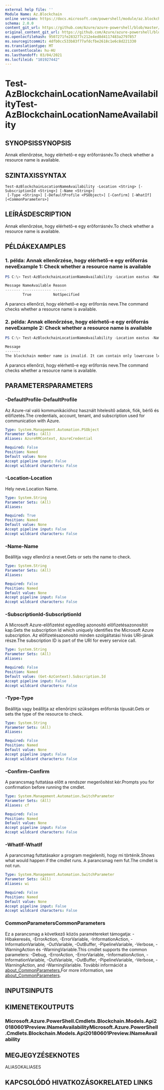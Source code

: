 ```yaml
---
external help file: ''
Module Name: Az.Blockchain
online version: https://docs.microsoft.com/powershell/module/az.blockchain/test-azblockchainlocationnameavailability
schema: 2.0.0
content_git_url: https://github.com/Azure/azure-powershell/blob/master/src/Blockchain/help/Test-AzBlockchainLocationNameAvailability.md
original_content_git_url: https://github.com/Azure/azure-powershell/blob/master/src/Blockchain/help/Test-AzBlockchainLocationNameAvailability.md
ms.openlocfilehash: 9507271fe283277c212e4ed8d4117483a2797857
ms.sourcegitcommit: 4dfb0cc533b83f77afdcfbe2618c1e6c8d221330
ms.translationtype: MT
ms.contentlocale: hu-HU
ms.lasthandoff: 03/04/2021
ms.locfileid: "101927442"
---
```

# <span data-ttu-id="812c1-101">Test-AzBlockchainLocationNameAvailability</span><span class="sxs-lookup"><span data-stu-id="812c1-101">Test-AzBlockchainLocationNameAvailability</span></span>

## <span data-ttu-id="812c1-102">SYNOPSIS</span><span class="sxs-lookup"><span data-stu-id="812c1-102">SYNOPSIS</span></span>
<span data-ttu-id="812c1-103">Annak ellenőrzése, hogy elérhető-e egy erőforrásnév.</span><span class="sxs-lookup"><span data-stu-id="812c1-103">To check whether a resource name is available.</span></span>

## <span data-ttu-id="812c1-104">SZINTAXIS</span><span class="sxs-lookup"><span data-stu-id="812c1-104">SYNTAX</span></span>

```
Test-AzBlockchainLocationNameAvailability -Location <String> [-SubscriptionId <String>] [-Name <String>]
 [-Type <String>] [-DefaultProfile <PSObject>] [-Confirm] [-WhatIf] [<CommonParameters>]
```

## <span data-ttu-id="812c1-105">LEÍRÁS</span><span class="sxs-lookup"><span data-stu-id="812c1-105">DESCRIPTION</span></span>
<span data-ttu-id="812c1-106">Annak ellenőrzése, hogy elérhető-e egy erőforrásnév.</span><span class="sxs-lookup"><span data-stu-id="812c1-106">To check whether a resource name is available.</span></span>

## <span data-ttu-id="812c1-107">PÉLDÁK</span><span class="sxs-lookup"><span data-stu-id="812c1-107">EXAMPLES</span></span>

### <span data-ttu-id="812c1-108">1. példa: Annak ellenőrzése, hogy elérhető-e egy erőforrás neve</span><span class="sxs-lookup"><span data-stu-id="812c1-108">Example 1: Check whether a resource name is available</span></span>
```powershell
PS C:\> Test-AzBlockchainLocationNameAvailability -Location eastus -Name erw123 -type Microsoft.Blockchain/blockchainMembers

Message NameAvailable Reason
------- ------------- ------
        True          NotSpecified
```

<span data-ttu-id="812c1-109">A parancs ellenőrzi, hogy elérhető-e egy erőforrás neve.</span><span class="sxs-lookup"><span data-stu-id="812c1-109">The command checks whether a resource name is available.</span></span>

### <span data-ttu-id="812c1-110">2. példa: Annak ellenőrzése, hogy elérhető-e egy erőforrás neve</span><span class="sxs-lookup"><span data-stu-id="812c1-110">Example 2: Check whether a resource name is available</span></span>
```powershell
PS C:\> Test-AzBlockchainLocationNameAvailability -Location eastus -Name 123 -Type Microsoft.Blockchain/blockchainMembers

Message                                                                                                                                                                             NameAvailable Reason
-------                                                                                                                                                                             ------------- ------
The blockchain member name is invalid. It can contain only lowercase letters and numbers. The first character must be a letter. The value must be between 2 and 20 characters long. False         Invalid
```

<span data-ttu-id="812c1-111">A parancs ellenőrzi, hogy elérhető-e egy erőforrás neve.</span><span class="sxs-lookup"><span data-stu-id="812c1-111">The command checks whether a resource name is available.</span></span>

## <span data-ttu-id="812c1-112">PARAMETERS</span><span class="sxs-lookup"><span data-stu-id="812c1-112">PARAMETERS</span></span>

### <span data-ttu-id="812c1-113">-DefaultProfile</span><span class="sxs-lookup"><span data-stu-id="812c1-113">-DefaultProfile</span></span>
<span data-ttu-id="812c1-114">Az Azure-ral való kommunikációhoz használt hitelesítő adatok, fiók, bérlő és előfizetés.</span><span class="sxs-lookup"><span data-stu-id="812c1-114">The credentials, account, tenant, and subscription used for communication with Azure.</span></span>

```yaml
Type: System.Management.Automation.PSObject
Parameter Sets: (All)
Aliases: AzureRMContext, AzureCredential

Required: False
Position: Named
Default value: None
Accept pipeline input: False
Accept wildcard characters: False
```

### <span data-ttu-id="812c1-115">-Location</span><span class="sxs-lookup"><span data-stu-id="812c1-115">-Location</span></span>
<span data-ttu-id="812c1-116">Hely neve.</span><span class="sxs-lookup"><span data-stu-id="812c1-116">Location Name.</span></span>

```yaml
Type: System.String
Parameter Sets: (All)
Aliases:

Required: True
Position: Named
Default value: None
Accept pipeline input: False
Accept wildcard characters: False
```

### <span data-ttu-id="812c1-117">-Name</span><span class="sxs-lookup"><span data-stu-id="812c1-117">-Name</span></span>
<span data-ttu-id="812c1-118">Beállítja vagy ellenőrzi a nevet.</span><span class="sxs-lookup"><span data-stu-id="812c1-118">Gets or sets the name to check.</span></span>

```yaml
Type: System.String
Parameter Sets: (All)
Aliases:

Required: False
Position: Named
Default value: None
Accept pipeline input: False
Accept wildcard characters: False
```

### <span data-ttu-id="812c1-119">-SubscriptionId</span><span class="sxs-lookup"><span data-stu-id="812c1-119">-SubscriptionId</span></span>
<span data-ttu-id="812c1-120">A Microsoft Azure-előfizetést egyedileg azonosító előfizetésazonosítót kap.</span><span class="sxs-lookup"><span data-stu-id="812c1-120">Gets the subscription Id which uniquely identifies the Microsoft Azure subscription.</span></span>
<span data-ttu-id="812c1-121">Az előfizetésazonosító minden szolgáltatási hívás URI-jának része.</span><span class="sxs-lookup"><span data-stu-id="812c1-121">The subscription ID is part of the URI for every service call.</span></span>

```yaml
Type: System.String
Parameter Sets: (All)
Aliases:

Required: False
Position: Named
Default value: (Get-AzContext).Subscription.Id
Accept pipeline input: False
Accept wildcard characters: False
```

### <span data-ttu-id="812c1-122">-Type</span><span class="sxs-lookup"><span data-stu-id="812c1-122">-Type</span></span>
<span data-ttu-id="812c1-123">Beállítja vagy beállítja az ellenőrizni szükséges erőforrás típusát.</span><span class="sxs-lookup"><span data-stu-id="812c1-123">Gets or sets the type of the resource to check.</span></span>

```yaml
Type: System.String
Parameter Sets: (All)
Aliases:

Required: False
Position: Named
Default value: None
Accept pipeline input: False
Accept wildcard characters: False
```

### <span data-ttu-id="812c1-124">-Confirm</span><span class="sxs-lookup"><span data-stu-id="812c1-124">-Confirm</span></span>
<span data-ttu-id="812c1-125">A parancsmag futtatása előtt a rendszer megerősítést kér.</span><span class="sxs-lookup"><span data-stu-id="812c1-125">Prompts you for confirmation before running the cmdlet.</span></span>

```yaml
Type: System.Management.Automation.SwitchParameter
Parameter Sets: (All)
Aliases: cf

Required: False
Position: Named
Default value: None
Accept pipeline input: False
Accept wildcard characters: False
```

### <span data-ttu-id="812c1-126">-WhatIf</span><span class="sxs-lookup"><span data-stu-id="812c1-126">-WhatIf</span></span>
<span data-ttu-id="812c1-127">A parancsmag futtatásakor a program megjeleníti, hogy mi történik.</span><span class="sxs-lookup"><span data-stu-id="812c1-127">Shows what would happen if the cmdlet runs.</span></span>
<span data-ttu-id="812c1-128">A parancsmag nem fut.</span><span class="sxs-lookup"><span data-stu-id="812c1-128">The cmdlet is not run.</span></span>

```yaml
Type: System.Management.Automation.SwitchParameter
Parameter Sets: (All)
Aliases: wi

Required: False
Position: Named
Default value: None
Accept pipeline input: False
Accept wildcard characters: False
```

### <span data-ttu-id="812c1-129">CommonParameters</span><span class="sxs-lookup"><span data-stu-id="812c1-129">CommonParameters</span></span>
<span data-ttu-id="812c1-130">Ez a parancsmag a következő közös paramétereket támogatja: -Hibakeresés, -ErrorAction, -ErrorVariable, -InformationAction, -InformationVariable, -OutVariable, -OutBuffer, -PipelineVariable, -Verbose, -WarningAction és -WarningVariable.</span><span class="sxs-lookup"><span data-stu-id="812c1-130">This cmdlet supports the common parameters: -Debug, -ErrorAction, -ErrorVariable, -InformationAction, -InformationVariable, -OutVariable, -OutBuffer, -PipelineVariable, -Verbose, -WarningAction, and -WarningVariable.</span></span> <span data-ttu-id="812c1-131">További információt a [about_CommonParameters.](http://go.microsoft.com/fwlink/?LinkID=113216)</span><span class="sxs-lookup"><span data-stu-id="812c1-131">For more information, see [about_CommonParameters](http://go.microsoft.com/fwlink/?LinkID=113216).</span></span>

## <span data-ttu-id="812c1-132">INPUTS</span><span class="sxs-lookup"><span data-stu-id="812c1-132">INPUTS</span></span>

## <span data-ttu-id="812c1-133">KIMENETEK</span><span class="sxs-lookup"><span data-stu-id="812c1-133">OUTPUTS</span></span>

### <span data-ttu-id="812c1-134">Microsoft.Azure.PowerShell.Cmdlets.Blockchain.Models.Api20180601Preview.INameAvailability</span><span class="sxs-lookup"><span data-stu-id="812c1-134">Microsoft.Azure.PowerShell.Cmdlets.Blockchain.Models.Api20180601Preview.INameAvailability</span></span>

## <span data-ttu-id="812c1-135">MEGJEGYZÉSEK</span><span class="sxs-lookup"><span data-stu-id="812c1-135">NOTES</span></span>

<span data-ttu-id="812c1-136">ALIASOK</span><span class="sxs-lookup"><span data-stu-id="812c1-136">ALIASES</span></span>

## <span data-ttu-id="812c1-137">KAPCSOLÓDÓ HIVATKOZÁSOK</span><span class="sxs-lookup"><span data-stu-id="812c1-137">RELATED LINKS</span></span>

